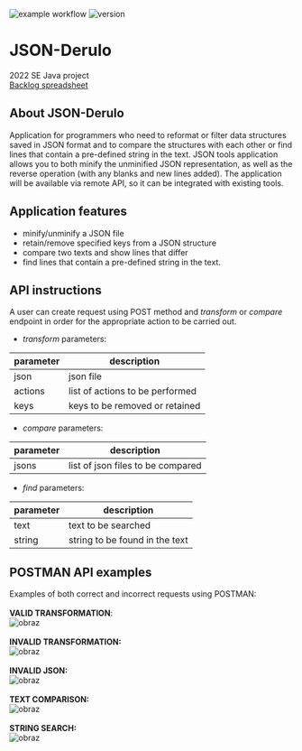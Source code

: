 ![example workflow](https://github.com/Tremirre/JSON-Derulo/actions/workflows/ci.yml/badge.svg)
![version](https://img.shields.io/github/v/release/Tremirre/JSON-Derulo?display_name=tag&include_prereleases)

# JSON-Derulo
2022 SE Java project<br>
[Backlog spreadsheet](https://github.com/Tremirre/JSON-Derulo/files/8747403/JSON.tools.xlsx)<br>

## About JSON-Derulo
Application for programmers who need to reformat or filter data structures saved in JSON format and to compare the structures with each other or find lines that contain a pre-defined string in the text. JSON tools application allows you to both minify the unminified JSON representation, as well as the reverse operation (with any blanks and new lines added). The application will be available via remote API, so it can be integrated with existing tools. 

## Application features
- minify/unminify a JSON file
- retain/remove specified keys from a JSON structure
- compare two texts and show lines that differ
- find lines that contain a pre-defined string in the text.

## API instructions
A user can create request using POST method and *transform* or *compare* endpoint in order for the appropriate action to be carried out.
- *transform* parameters:

parameter  | description
------------- | -------------
json|json file
actions|list of actions to be performed|
keys|keys to be removed or retained|

- *compare* parameters:

parameter  | description
------------- | -------------
jsons|list of json files to be compared

- *find* parameters:

parameter  | description
------------- | -------------
text|text to be searched
string|string to be found in the text

## POSTMAN API examples
Examples of both correct and incorrect requests using POSTMAN:<br><br>
**VALID TRANSFORMATION**:<br>
![obraz](https://user-images.githubusercontent.com/82370491/169814839-958dbf8b-0a6a-465a-9c9e-bd5df9fce499.png)<br><br>
**INVALID TRANSFORMATION:**<br>
![obraz](https://user-images.githubusercontent.com/82370491/169815401-0439965b-bd32-41cf-9a5b-8099e8d65641.png)<br><br>
**INVALID JSON:**<br>
![obraz](https://user-images.githubusercontent.com/82370491/169816237-2374fa9b-4219-4cf0-af40-6be2ed0daf6a.png)<br><br>
**TEXT COMPARISON:**<br>
![obraz](https://user-images.githubusercontent.com/82370491/173146419-793bede8-6487-4325-9325-82e06319b53a.png)<br><br>
**STRING SEARCH:**<br>
![obraz](https://user-images.githubusercontent.com/82370491/173146607-4a6350df-41f8-4502-8fca-8712115265f0.png)
